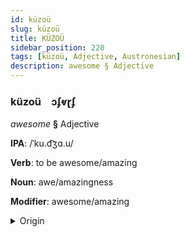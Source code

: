 ```yaml
---
id: küzoü
slug: küzoü
title: KÜZOÜ
sidebar_position: 220
tags: [küzoü, Adjective, Austronesian]
description: awesome § Adjective
---
```


### küzoü&emsp;<span kind="abugida">ɔʄⱴɽʄ</span>

*awesome* **§** Adjective

**IPA**: /ˈku.d͡ʒɑ.u/

**Verb**: to be awesome/amazing

**Noun**: awe/amazingness

**Modifier**: awesome/amazing

<details>
    <summary>Origin</summary>
    Cebuano kuyaw ['kuː.d͡ʒaʊ̯]<br/>
    <em>Austronesian Language Family</em>
</details>